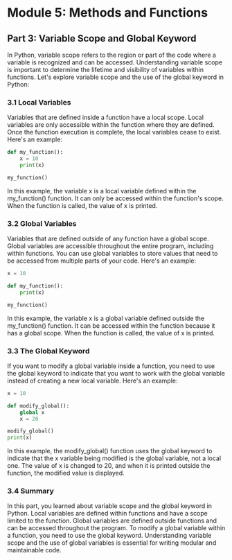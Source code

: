 # Module 5: Methods and Functions

## Part 3: Variable Scope and Global Keyword

In Python, variable scope refers to the region or part of the code where a variable is recognized and can be accessed. 
Understanding variable scope is important to determine the lifetime and visibility of variables within functions. 
Let's explore variable scope and the use of the global keyword in Python:

### 3.1 Local Variables

Variables that are defined inside a function have a local scope. Local variables are only accessible within the function
where they are defined. Once the function execution is complete, the local variables cease to exist. Here's an example:

```python
def my_function():
    x = 10
    print(x)

my_function()
```

In this example, the variable x is a local variable defined within the my_function() function. It can only be accessed 
within the function's scope. When the function is called, the value of x is printed.

### 3.2 Global Variables

Variables that are defined outside of any function have a global scope. Global variables are accessible throughout the 
entire program, including within functions. You can use global variables to store values that need to be accessed from 
multiple parts of your code. Here's an example:

```python
x = 10

def my_function():
    print(x)

my_function()
```

In this example, the variable x is a global variable defined outside the my_function() function. It can be accessed within
the function because it has a global scope. When the function is called, the value of x is printed.

### 3.3 The Global Keyword

If you want to modify a global variable inside a function, you need to use the global keyword to indicate that you want 
to work with the global variable instead of creating a new local variable. Here's an example:

```python
x = 10

def modify_global():
    global x
    x = 20

modify_global()
print(x)
```

In this example, the modify_global() function uses the global keyword to indicate that the x variable being modified 
is the global variable, not a local one. The value of x is changed to 20, and when it is printed outside the function,
 the modified value is displayed.

### 3.4 Summary

In this part, you learned about variable scope and the global keyword in Python. Local variables are defined within functions
 and have a scope limited to the function. Global variables are defined outside functions and can be accessed throughout
  the program. To modify a global variable within a function, you need to use the global keyword. Understanding variable
   scope and the use of global variables is essential for writing modular and maintainable code.